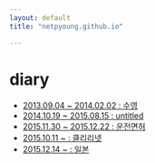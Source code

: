 ```yaml
---
layout: default
title: "netpyoung.github.io"

---
```


# diary

* [2013.09.04 ~ 2014.02.02 : 수영 ](swim_20130904)
* [2014.10.19 ~ 2015.08.15 : untitled]()
* [2015.11.30 ~ 2015.12.22 : 운전면허](driving_licence_20151130)
* [2015.10.11 ~ : 클리리넷](clarinet_20150826)
* [2015.12.14 ~ : 일본](japan_20151214)

